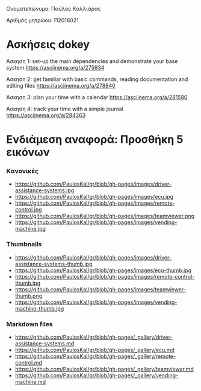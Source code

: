 Ονοματεπώνυμο: Παύλος Καλλιάρας

Αριθμός μητρώου: Π2018021

# Ασκήσεις dokey

Άσκηση 1: set-up the main dependencies and demonstrate your base system
https://asciinema.org/a/275934

Άσκηση 2: get familiar with basic commands, reading documentation and editing files
https://asciinema.org/a/278840

Άσκηση 3: plan your time with a calendar
https://asciinema.org/a/281580

Άσκηση 4: track your time with a simple journal
https://asciinema.org/a/284363

# Ενδιάμεση αναφορά: Προσθήκη 5 εικόνων

### Κανονικές
- https://github.com/PaulosKal/gr/blob/gh-pages/images/driver-assistance-systems.jpg
- https://github.com/PaulosKal/gr/blob/gh-pages/images/ecu.jpg
- https://github.com/PaulosKal/gr/blob/gh-pages/images/remote-control.jpg
- https://github.com/PaulosKal/gr/blob/gh-pages/images/teamviewer.png
- https://github.com/PaulosKal/gr/blob/gh-pages/images/vending-machine.jpg

### Thumbnails
- https://github.com/PaulosKal/gr/blob/gh-pages/images/driver-assistance-systems-thumb.jpg
- https://github.com/PaulosKal/gr/blob/gh-pages/images/ecu-thumb.jpg
- https://github.com/PaulosKal/gr/blob/gh-pages/images/remote-control-thumb.jpg
- https://github.com/PaulosKal/gr/blob/gh-pages/images/teamviewer-thumb.png
- https://github.com/PaulosKal/gr/blob/gh-pages/images/vending-machine-thumb.jpg

### Markdown files
- https://github.com/PaulosKal/gr/blob/gh-pages/_gallery/driver-assistance-systems.md
- https://github.com/PaulosKal/gr/blob/gh-pages/_gallery/ecu.md
- https://github.com/PaulosKal/gr/blob/gh-pages/_gallery/remote-control.md
- https://github.com/PaulosKal/gr/blob/gh-pages/_gallery/teamviewer.md
- https://github.com/PaulosKal/gr/blob/gh-pages/_gallery/vending-machine.md
